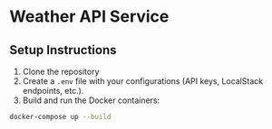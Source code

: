 # Weather API Service

## Setup Instructions

1. Clone the repository
2. Create a `.env` file with your configurations (API keys, LocalStack endpoints, etc.).
3. Build and run the Docker containers:

```bash
docker-compose up --build
